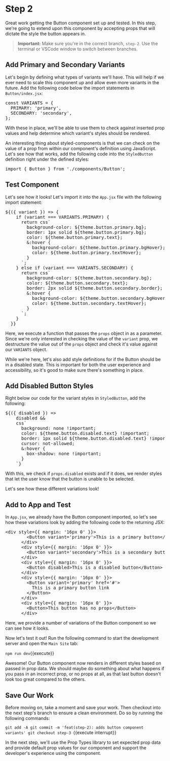 # Step 2

Great work getting the Button component set up and tested. In this step, we're going to extend upon this component by accepting props that will dictate the style the button appears in.

> **Important:** Make sure you're in the correct branch, `step-2`. Use the terminal or VSCode window to switch between branches.

## Add Primary and Secondary Variants

Let's begin by defining what types of variants we'll have. This will help if we ever need to scale this component up and allow even more variants in the future. Add the following code below the import statements in `Button/index.jsx`:

<pre class="file" data-filename="./src/components/Button/index.jsx" data-target="insert" data-marker="#step-2_1">const VARIANTS = {
  PRIMARY: &#x27;primary&#x27;,
  SECONDARY: &#x27;secondary&#x27;,
};
</pre>

With these in place, we'll be able to use them to check against inserted prop values and help determine which variant's styles should be rendered.

An interesting thing about styled-components is that we can check on the value of a prop from within our component's definition using JavaScript. Let's see how that works, add the following code into the `StyledButton` definition right under the defined styles:

<pre class="file" data-filename="./src/components/Button/index.jsx" data-target="insert" data-marker="#step-2_2">import { Button } from './components/Button';
</pre>

## Test Component

Let's see how it looks! Let's import it into the `App.jsx` file with the following import statement:

<pre class="file" data-filename="./src/App.jsx" data-target="insert" data-marker="#step-1_1">${({ variant }) =&#x3E; {
    if (variant === VARIANTS.PRIMARY) {
      return css&#x60;
        background-color: ${theme.button.primary.bg};
        border: 1px solid ${theme.button.primary.bg};
        color: ${theme.button.primary.text};
        &#x26;:hover {
          background-color: ${theme.button.primary.bgHover};
          color: ${theme.button.primary.textHover};
        }
      &#x60;;
    } else if (variant === VARIANTS.SECONDARY) {
      return css&#x60;
        background-color: ${theme.button.secondary.bg};
        color: ${theme.button.secondary.text};
        border: 2px solid ${theme.button.secondary.border};
        &#x26;:hover {
          background-color: ${theme.button.secondary.bgHover};
          color: ${theme.button.secondary.textHover};
        }
      &#x60;;
    }
  }}
</pre>

Here, we execute a function that passes the `props` object in as a parameter. Since we're only interested in checking the value of the `variant` prop, we destructure the value out of the `props` object and check it's value against our `VARIANTS` object.

While we're here, let's also add style definitions for if the Button should be in a disabled state. This is important for both the user experience and accessibility, so it's good to make sure there's something in place.

## Add Disabled Button Styles

Right below our code for the variant styles in `StyledButton`, add the following:

<pre class="file" data-filename="./src/components/Button/index.jsx" data-target="insert" data-marker="#step-2_3">${({ disabled }) =&#x3E;
    disabled &#x26;&#x26;
    css&#x60;
      background: none !important;
      color: ${theme.button.disabled.text} !important;
      border: 1px solid ${theme.button.disabled.text} !important;
      cursor: not-allowed;
      &#x26;:hover {
        box-shadow: none !important;
      }
    &#x60;}
</pre>

With this, we check if `props.disabled` exists and if it does, we render styles that let the user know that the button is unable to be selected.

Let's see how these different variations look!

## Add to App and Test

In `App.jsx`, we already have the Button component imported, so let's see how these variations look by adding the following code to the returning JSX:

<pre class="file" data-filename="./src/components/Button/index.jsx" data-target="insert" data-marker="#step-2_4">&#x3C;div style={{ margin: &#x27;16px 0&#x27; }}&#x3E;
        &#x3C;Button variant=&#x27;primary&#x27;&#x3E;This is a primary button&#x3C;/Button&#x3E;
      &#x3C;/div&#x3E;
      &#x3C;div style={{ margin: &#x27;16px 0&#x27; }}&#x3E;
        &#x3C;Button variant=&#x27;secondary&#x27;&#x3E;This is a secondary button&#x3C;/Button&#x3E;
      &#x3C;/div&#x3E;
      &#x3C;div style={{ margin: &#x27;16px 0&#x27; }}&#x3E;
        &#x3C;Button disabled&#x3E;This is a disabled button&#x3C;/Button&#x3E;
      &#x3C;/div&#x3E;
      &#x3C;div style={{ margin: &#x27;16px 0&#x27; }}&#x3E;
        &#x3C;Button variant=&#x27;primary&#x27; href=&#x27;#&#x27;&#x3E;
          This is a primary button link
        &#x3C;/Button&#x3E;
      &#x3C;/div&#x3E;
      &#x3C;div style={{ margin: &#x27;16px 0&#x27; }}&#x3E;
        &#x3C;Button&#x3E;This button has no props&#x3C;/Button&#x3E;
      &#x3C;/div&#x3E;
</pre>

Here, we provide a number of variations of the Button component so we can see how it looks.

Now let's test it out! Run the following command to start the development server and open the `Main Site` tab:

`npm run dev`{{execute}}

Awesome! Our Button component now renders in different styles based on passed in prop data. We should maybe do something about what happens if you pass in an incorrect prop, or no props at all, as that last button doesn't look too great compared to the others.

## Save Our Work

Before moving on, take a moment and save your work. Then checkout into the next step's branch to ensure a clean environment. Do so by running the following commands:

`git add -A
git commit -m 'feat(step-2): adds button component variants'
git checkout step-3
`{{execute interrupt}}

In the next step, we'll use the Prop Types library to set expected prop data and provide default prop values for our component and support the developer's experience using the component.

